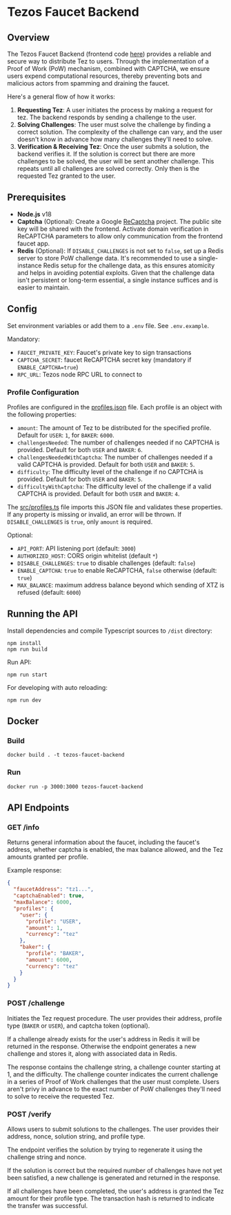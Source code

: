 # Tezos Faucet Backend

## Overview

The Tezos Faucet Backend (frontend code [here](https://github.com/oxheadalpha/tezos-faucet)) provides a reliable and secure way to distribute Tez to users. Through the implementation of a Proof of Work (PoW) mechanism, combined with CAPTCHA, we ensure users expend computational resources, thereby preventing bots and malicious actors from spamming and draining the faucet.

Here's a general flow of how it works:

1. **Requesting Tez**: A user initiates the process by making a request for tez. The backend responds by sending a challenge to the user.
2. **Solving Challenges**: The user must solve the challenge by finding a correct solution. The complexity of the challenge can vary, and the user doesn't know in advance how many challenges they'll need to solve.
3. **Verification & Receiving Tez**: Once the user submits a solution, the backend verifies it. If the solution is correct but there are more challenges to be solved, the user will be sent another challenge. This repeats until all challenges are solved correctly. Only then is the requested Tez granted to the user.

## Prerequisites

- **Node.js** v18
- **Captcha** (Optional): Create a Google [ReCaptcha](https://www.google.com/recaptcha/about/) project. The public site key will be shared with the frontend. Activate domain verification in ReCAPTCHA parameters to allow only communication from the frontend faucet app.
- **Redis** (Optional): If `DISABLE_CHALLENGES` is not set to `false`, set up a Redis server to store PoW challenge data. It's recommended to use a single-instance Redis setup for the challenge data, as this ensures atomicity and helps in avoiding potential exploits. Given that the challenge data isn't persistent or long-term essential, a single instance suffices and is easier to maintain.

## Config

Set environment variables or add them to a `.env` file. See `.env.example`.

Mandatory:

- `FAUCET_PRIVATE_KEY`: Faucet's private key to sign transactions
- `CAPTCHA_SECRET`: faucet ReCAPTCHA secret key (mandatory if `ENABLE_CAPTCHA=true`)
- `RPC_URL`: Tezos node RPC URL to connect to

### Profile Configuration

Profiles are configured in the [profiles.json](./profiles.json) file. Each profile is an object with the following properties:

- `amount`: The amount of Tez to be distributed for the specified profile. Default for `USER`: `1`, for `BAKER`: `6000`.
- `challengesNeeded`: The number of challenges needed if no CAPTCHA is provided. Default for both `USER` and `BAKER`: `6`.
- `challengesNeededWithCaptcha`: The number of challenges needed if a valid CAPTCHA is provided. Default for both `USER` and `BAKER`: `5`.
- `difficulty`: The difficulty level of the challenge if no CAPTCHA is provided. Default for both `USER` and `BAKER`: `5`.
- `difficultyWithCaptcha`: The difficulty level of the challenge if a valid CAPTCHA is provided. Default for both `USER` and `BAKER`: `4`.

The [src/profiles.ts](src/profiles.ts) file imports this JSON file and validates these properties. If any property is missing or invalid, an error will be thrown. If `DISABLE_CHALLENGES` is `true`, only `amount` is required.

Optional:

- `API_PORT`: API listening port (default: `3000`)
- `AUTHORIZED_HOST`: CORS origin whitelist (default `*`)
- `DISABLE_CHALLENGES`: `true` to disable challenges (default: `false`)
- `ENABLE_CAPTCHA`: `true` to enable ReCAPTCHA, `false` otherwise (default: `true`)
- `MAX_BALANCE`: maximum address balance beyond which sending of XTZ is refused (default: `6000`)

## Running the API

Install dependencies and compile Typescript sources to `/dist` directory:

```
npm install
npm run build
```

Run API:

```
npm run start
```

For developing with auto reloading:

```
npm run dev
```

## Docker

### Build

```
docker build . -t tezos-faucet-backend
```

### Run

```
docker run -p 3000:3000 tezos-faucet-backend
```

## API Endpoints

### GET /info

Returns general information about the faucet, including the faucet's address, whether captcha is enabled, the max balance allowed, and the Tez amounts granted per profile.

Example response:

```json
{
  "faucetAddress": "tz1...",
  "captchaEnabled": true,
  "maxBalance": 6000,
  "profiles": {
    "user": {
      "profile": "USER",
      "amount": 1,
      "currency": "tez"
    },
    "baker": {
      "profile": "BAKER",
      "amount": 6000,
      "currency": "tez"
    }
  }
}
```

### POST /challenge

Initiates the Tez request procedure. The user provides their address, profile type (`BAKER` or `USER`), and captcha token (optional).

If a challenge already exists for the user's address in Redis it will be returned in the response. Otherwise the endpoint generates a new challenge and stores it, along with associated data in Redis.

The response contains the challenge string, a challenge counter starting at 1, and the difficulty. The challenge counter indicates the current challenge in a series of Proof of Work challenges that the user must complete. Users aren't privy in advance to the exact number of PoW challenges they'll need to solve to receive the requested Tez.

### POST /verify

Allows users to submit solutions to the challenges. The user provides their address, nonce, solution string, and profile type.

The endpoint verifies the solution by trying to regenerate it using the challenge string and nonce.

If the solution is correct but the required number of challenges have not yet been satisfied, a new challenge is generated and returned in the response.

If all challenges have been completed, the user's address is granted the Tez amount for their profile type. The transaction hash is returned to indicate the transfer was successful.
